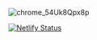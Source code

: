 ![chrome_54Uk8Qpx8p](https://user-images.githubusercontent.com/54861487/86740454-4a074e00-c054-11ea-8d35-ddcb438982e7.png)

[![Netlify Status](https://api.netlify.com/api/v1/badges/f88fe30e-103a-4157-8ead-30de668b037c/deploy-status)](https://app.netlify.com/sites/vue-preloader/deploys)
